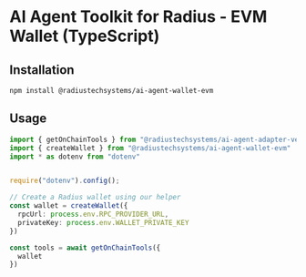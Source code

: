 # AI Agent Toolkit for Radius - EVM Wallet (TypeScript)

## Installation
```
npm install @radiustechsystems/ai-agent-wallet-evm
```

## Usage
```typescript
import { getOnChainTools } from "@radiustechsystems/ai-agent-adapter-vercel-ai"
import { createWallet } from "@radiustechsystems/ai-agent-wallet-evm"
import * as dotenv from "dotenv"


require("dotenv").config();

// Create a Radius wallet using our helper
const wallet = createWallet({
  rpcUrl: process.env.RPC_PROVIDER_URL,
  privateKey: process.env.WALLET_PRIVATE_KEY
})

const tools = await getOnChainTools({
  wallet
})
```
